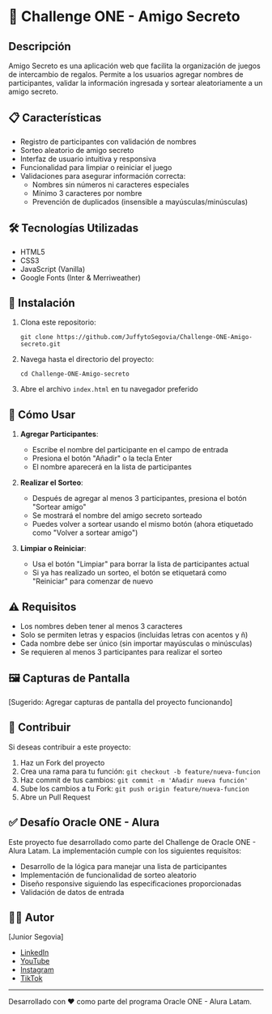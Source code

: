 # 🎁 Challenge ONE - Amigo Secreto

## Descripción
Amigo Secreto es una aplicación web que facilita la organización de juegos de intercambio de regalos. Permite a los usuarios agregar nombres de participantes, validar la información ingresada y sortear aleatoriamente a un amigo secreto.

## 📋 Características
- Registro de participantes con validación de nombres
- Sorteo aleatorio de amigo secreto
- Interfaz de usuario intuitiva y responsiva
- Funcionalidad para limpiar o reiniciar el juego
- Validaciones para asegurar información correcta:
  - Nombres sin números ni caracteres especiales
  - Mínimo 3 caracteres por nombre
  - Prevención de duplicados (insensible a mayúsculas/minúsculas)

## 🛠️ Tecnologías Utilizadas
- HTML5
- CSS3
- JavaScript (Vanilla)
- Google Fonts (Inter & Merriweather)

## 🚀 Instalación
1. Clona este repositorio:
   ```
   git clone https://github.com/JuffytoSegovia/Challenge-ONE-Amigo-secreto.git
   ```
2. Navega hasta el directorio del proyecto:
   ```
   cd Challenge-ONE-Amigo-secreto
   ```
3. Abre el archivo `index.html` en tu navegador preferido

## 📖 Cómo Usar
1. **Agregar Participantes**:
   - Escribe el nombre del participante en el campo de entrada
   - Presiona el botón "Añadir" o la tecla Enter
   - El nombre aparecerá en la lista de participantes

2. **Realizar el Sorteo**:
   - Después de agregar al menos 3 participantes, presiona el botón "Sortear amigo"
   - Se mostrará el nombre del amigo secreto sorteado
   - Puedes volver a sortear usando el mismo botón (ahora etiquetado como "Volver a sortear amigo")

3. **Limpiar o Reiniciar**:
   - Usa el botón "Limpiar" para borrar la lista de participantes actual
   - Si ya has realizado un sorteo, el botón se etiquetará como "Reiniciar" para comenzar de nuevo

## ⚠️ Requisitos
- Los nombres deben tener al menos 3 caracteres
- Solo se permiten letras y espacios (incluidas letras con acentos y ñ)
- Cada nombre debe ser único (sin importar mayúsculas o minúsculas)
- Se requieren al menos 3 participantes para realizar el sorteo

## 🖼️ Capturas de Pantalla
[Sugerido: Agregar capturas de pantalla del proyecto funcionando]

## 🤝 Contribuir
Si deseas contribuir a este proyecto:
1. Haz un Fork del proyecto
2. Crea una rama para tu función: `git checkout -b feature/nueva-funcion`
3. Haz commit de tus cambios: `git commit -m 'Añadir nueva función'`
4. Sube los cambios a tu Fork: `git push origin feature/nueva-funcion`
5. Abre un Pull Request

## ✅ Desafío Oracle ONE - Alura
Este proyecto fue desarrollado como parte del Challenge de Oracle ONE - Alura Latam. La implementación cumple con los siguientes requisitos:
- Desarrollo de la lógica para manejar una lista de participantes
- Implementación de funcionalidad de sorteo aleatorio
- Diseño responsive siguiendo las especificaciones proporcionadas
- Validación de datos de entrada

## 👨‍💻 Autor
[Junior Segovia]
- [LinkedIn](https://www.linkedin.com/in/juniorsegovia/)
- [YouTube](https://www.youtube.com/@Juffyto/videos)
- [Instagram](https://www.instagram.com/juffyto/)
- [TikTok](https://www.tiktok.com/@juffytosegovia/)

---

Desarrollado con ❤️ como parte del programa Oracle ONE - Alura Latam.
